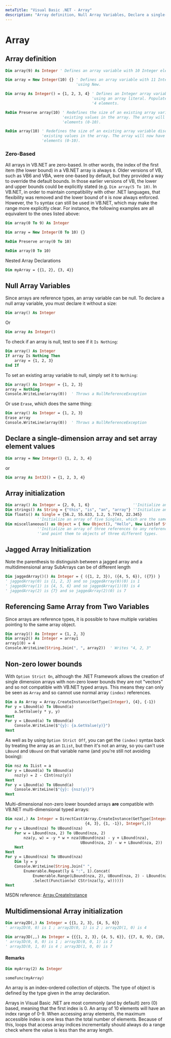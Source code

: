 ```yaml
---
metaTitle: "Visual Basic .NET - Array"
description: "Array definition, Null Array Variables, Declare a single-dimension array and set array element values, Array initialization, Jagged Array Initialization, Referencing Same Array from Two Variables, Non-zero lower bounds, Multidimensional Array initialization"
---
```


# Array



## Array definition


```vb
Dim array(9) As Integer ' Defines an array variable with 10 Integer elements (0-9).

Dim array = New Integer(10) {} ' Defines an array variable with 11 Integer elements (0-10)
                               'using New.

Dim array As Integer() = {1, 2, 3, 4} ' Defines an Integer array variable and populate it
                                      'using an array literal. Populates the array with
                                      '4 elements.

ReDim Preserve array(10) ' Redefines the size of an existing array variable preserving any
                         'existing values in the array. The array will now have 11 Integer
                         'elements (0-10).

ReDim array(10) ' Redefines the size of an existing array variable discarding any
                'existing values in the array. The array will now have 11 Integer
                'elements (0-10).

```

### Zero-Based

All arrays in VB.NET are zero-based.  In other words, the index of the first item (the lower bound) in a VB.NET array is always `0`.  Older versions of VB, such as VB6 and VBA, were one-based by default, but they provided a way to override the default bounds. In those earlier versions of VB, the lower and upper bounds could be explicitly stated (e.g. `Dim array(5 To 10)`.  In VB.NET, in order to maintain compatibility with other .NET languages, that flexibility was removed and the lower bound of `0` is now always enforced.   However, the `To` syntax can still be used in VB.NET, which may make the range more explicitly clear.  For instance, the following examples are all equivalent to the ones listed above:

```vb
Dim array(0 To 9) As Integer

Dim array = New Integer(0 To 10) {} 

ReDim Preserve array(0 To 10)

ReDim array(0 To 10)

```

Nested Array Declarations

```vb
Dim myArray = {{1, 2}, {3, 4}}

```



## Null Array Variables


Since arrays are reference types, an array variable can be null.  To declare a null array variable, you must declare it without a size:

```vb
Dim array() As Integer

```

Or

```vb
Dim array As Integer()

```

To check if an array is null, test to see if it `Is Nothing`:

```vb
Dim array() As Integer
If array Is Nothing Then
    array = {1, 2, 3}
End If

```

To set an existing array variable to null, simply set it to `Nothing`:

```vb
Dim array() As Integer = {1, 2, 3}
array = Nothing
Console.WriteLine(array(0))  ' Throws a NullReferenceException

```

Or use `Erase`, which does the same thing:

```vb
Dim array() As Integer = {1, 2, 3}
Erase array
Console.WriteLine(array(0))  ' Throws a NullReferenceException

```



## Declare a single-dimension array and set array element values


```vb
Dim array = New Integer() {1, 2, 3, 4}

```

or

```vb
Dim array As Int32() = {1, 2, 3, 4}

```



## Array initialization


```vb
Dim array() As Integer = {2, 0, 1, 6}                   ''Initialize an array of four Integers.
Dim strings() As String = {"this", "is", "an", "array"} ''Initialize an array of four Strings.
Dim floats() As Single = {56.2, 55.633, 1.2, 5.7743, 22.345}
              ''Initialize an array of five Singles, which are the same as floats in C#.
Dim miscellaneous() as Object = { New Object(), "Hello", New List(of String) }
              ''Initialize an array of three references to any reference type objects
              ''and point them to objects of three different types.

```



## Jagged Array Initialization


Note the parenthesis to distinguish between a jagged array and a multidimensional array
SubArrays can be of different length

```vb
Dim jaggedArray()() As Integer = { ({1, 2, 3}), ({4, 5, 6}), ({7}) }
' jaggedArray(0) is {1, 2, 3} and so jaggedArray(0)(0) is 1
' jaggedArray(1) is {4, 5, 6} and so jaggedArray(1)(0) is 4
' jaggedArray(2) is {7} and so jaggedArray(2)(0) is 7

```



## Referencing Same Array from Two Variables


Since arrays are reference types, it is possible to have multiple variables pointing to the same array object.

```vb
Dim array1() As Integer = {1, 2, 3}
Dim array2() As Integer = array1
array1(0) = 4
Console.WriteLine(String.Join(", ", array2))  ' Writes "4, 2, 3"

```



## Non-zero lower bounds


With `Option Strict On`, although the .NET Framework allows the creation of single dimension arrays with non-zero lower bounds they are not "vectors" and so not compatible with VB.NET typed arrays. This means they can only be seen as `Array` and so cannot use normal array `(index)` references.

```vb
Dim a As Array = Array.CreateInstance(GetType(Integer), {4}, {-1})
For y = LBound(a) To UBound(a)
    a.SetValue(y * y, y)
Next
For y = LBound(a) To UBound(a)
    Console.WriteLine($"{y}: {a.GetValue(y)}")
Next

```

As well as by using `Option Strict Off`, you can get the `(index)` syntax back by treating the array as an `IList`, but then it's not an array, so you can't use `LBound` and `UBound` on that variable name (and you're still not avoiding boxing):

```vb
Dim nsz As IList = a
For y = LBound(a) To UBound(a)
    nsz(y) = 2 - CInt(nsz(y))
Next
For y = LBound(a) To UBound(a)
    Console.WriteLine($"{y}: {nsz(y)}")
Next

```

Multi-dimensional non-zero lower bounded arrays **are** compatible with VB.NET multi-dimensional typed arrays:

```vb
Dim nza(,) As Integer = DirectCast(Array.CreateInstance(GetType(Integer),
                                   {4, 3}, {1, -1}), Integer(,))
For y = LBound(nza) To UBound(nza)
    For w = LBound(nza, 2) To UBound(nza, 2)
        nza(y, w) = -y * w + nza(UBound(nza) - y + LBound(nza),
                                 UBound(nza, 2) - w + LBound(nza, 2))
    Next
Next
For y = LBound(nza) To UBound(nza)
    Dim ly = y
    Console.WriteLine(String.Join(" ",
        Enumerable.Repeat(ly & ":", 1).Concat(
            Enumerable.Range(LBound(nza, 2), UBound(nza, 2) - LBound(nza, 2) + 1) _
            .Select(Function(w) CStr(nza(ly, w))))))
Next

```

MSDN reference: [Array.CreateInstance](https://msdn.microsoft.com/en-us/library/x836773a.aspx)



## Multidimensional Array initialization


```vb
Dim array2D(,) As Integer = {{1, 2, 3}, {4, 5, 6}}
' array2D(0, 0) is 1 ; array2D(0, 1) is 2 ; array2D(1, 0) is 4

Dim array3D(,,) As Integer = {{{1, 2, 3}, {4, 5, 6}}, {{7, 8, 9}, {10, 11, 12}}}
' array3D(0, 0, 0) is 1 ; array3D(0, 0, 1) is 2
' array3D(0, 1, 0) is 4 ; array3D(1, 0, 0) is 7

```



#### Remarks


```vb
Dim myArray(2) As Integer

someFunc(myArray)

```

An array is an index-ordered collection of objects. The type of object is defined by the type given in the array declaration.

Arrays in Visual Basic .NET are most commonly (and by default) zero (0) based, meaning that the first index is 0. An array of 10 elements will have an index range of 0-9. When accessing array elements, the maximum accessible index is one less than the total number of elements. Because of this, loops that access array indices incrementally should always do a range check where the value is less than the array length.

